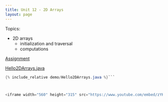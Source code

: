 ```yaml
---
title: Unit 12 - 2D Arrays
layout: page
---
```


Topics:
- 2D arrays
    - initialization and traversal
    - computations
 
[Assignment](Unit12_Assignment)


[Hello2DArrays.java](demo/Hello2DArrays.java)

```java
{% include_relative demo/Hello2DArrays.java %}```



<iframe width="560" height="315" src="https://www.youtube.com/embed/zYKxx7RU5Y4" title="YouTube video player" frameborder="0" allow="accelerometer; autoplay; clipboard-write; encrypted-media; gyroscope; picture-in-picture" allowfullscreen></iframe>




